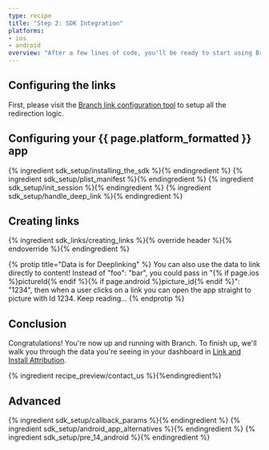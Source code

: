 ```yaml
---
type: recipe
title: "Step 2: SDK Integration"
platforms:
- ios
- android
overview: "After a few lines of code, you'll be ready to start using Branch links for deep linking and tracking downloads"
---
```


## Configuring the links

First, please visit the [Branch link configuration tool](https://start.branch.io/) to setup all the redirection logic.

<!--- /Configuring the Dashboard-->

## Configuring your {{ page.platform_formatted }} app
{% ingredient sdk_setup/installing_the_sdk %}{% endingredient %}
{% ingredient sdk_setup/plist_manifest %}{% endingredient %}
{% ingredient sdk_setup/init_session %}{% endingredient %}
{% ingredient sdk_setup/handle_deep_link %}{% endingredient %}
<!--- /Configuring the Client-->

## Creating links

{% ingredient sdk_links/creating_links %}{% override header %}{% endoverride %}{% endingredient %}

{% protip title="Data is for Deeplinking" %}
You can also use the data to link directly to content! Instead of "foo": "bar", you could pass in "{% if page.ios %}pictureId{% endif %}{% if page.android %}picture_id{% endif %}": "1234", then when a user clicks on a link you can open the app straight to picture with Id 1234. Keep reading...
{% endprotip %}

## Conclusion

Congratulations! You're now up and running with Branch. To finish up, we'll walk you through the data you're seeing in your dashboard in [Link and Install Attribution](/recipes/measuring_installs/{{page.platform}}/).

{% ingredient recipe_preview/contact_us %}{%endingredient%}

## Advanced

{% ingredient sdk_setup/callback_params %}{% endingredient %}
{% ingredient sdk_setup/android_app_alternatives %}{% endingredient %}
{% ingredient sdk_setup/pre_14_android %}{% endingredient %}